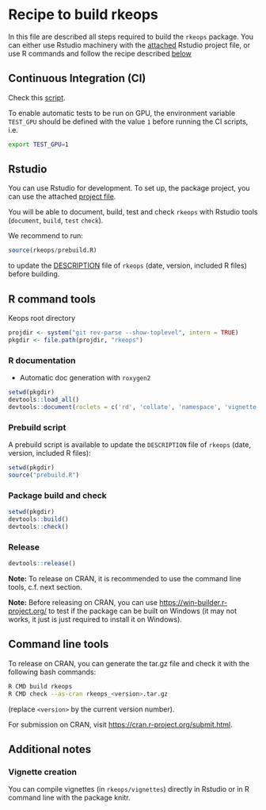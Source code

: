 # Recipe to build rkeops

In this file are described all steps required to build the `rkeops` package. 
You can either use Rstudio machinery with the [attached](#rstudio) Rstudio 
project file, or use R commands and follow the recipe described 
[below](#r-command-tools)


## Continuous Integration (CI)

Check this [script](./ci/run_ci.sh).

To enable automatic tests to be run on GPU, the environment variable `TEST_GPU` 
should be defined with the value `1` before running the CI scripts, i.e.
```bash
export TEST_GPU=1
```


## Rstudio

You can use Rstudio for development. To set up, the package project,
you can use the attached [project file](../keops.Rproj).

You will be able to document, build, test and check `rkeops` with 
Rstudio tools (`document`, `build`, `test` `check`).

We recommend to run:
```R
source(rkeops/prebuild.R)
```
to update the [DESCRIPTION](.rkeops/DESCRIPTION) 
file of `rkeops` (date, version, included R files) before 
building.


## R command tools

Keops root directory
```R
projdir <- system("git rev-parse --show-toplevel", intern = TRUE)
pkgdir <- file.path(projdir, "rkeops")
```

### R documentation

* Automatic doc generation with `roxygen2`
```R
setwd(pkgdir)
devtools::load_all()
devtools::document(roclets = c('rd', 'collate', 'namespace', 'vignette'))
```

### Prebuild script

A prebuild script is available to update the `DESCRIPTION` file of `rkeops`
(date, version, included R files):
```R
setwd(pkgdir)
source("prebuild.R")
```

### Package build and check

```R
setwd(pkgdir)
devtools::build()
devtools::check()
```

### Release

```R
devtools::release()
```

**Note:** To release on CRAN, it is recommended to use the command line tools, c.f. next section.

**Note:** Before releasing on CRAN, you can use <https://win-builder.r-project.org/> to test if the package can be built on Windows (it may not works, it just is just required to install it on Windows).

## Command line tools

To release on CRAN, you can generate the tar.gz file and check it with the following bash commands:
```bash
R CMD build rkeops
R CMD check --as-cran rkeops_<version>.tar.gz
```
(replace `<version>` by the current version number).

For submission on CRAN, visit <https://cran.r-project.org/submit.html>.


## Additional notes

### Vignette creation

You can compile vignettes (in `rkeops/vignettes`) directly in Rstudio or 
in R command line with the package knitr.